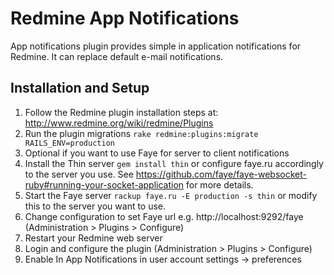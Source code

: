 # Redmine App Notifications

App notifications plugin provides simple in application notifications for Redmine. It can replace default e-mail notifications.

## Installation and Setup

1. Follow the Redmine plugin installation steps at: http://www.redmine.org/wiki/redmine/Plugins
2. Run the plugin migrations `rake redmine:plugins:migrate RAILS_ENV=production`
3. Optional if you want to use Faye for server to client notifications
  1. Install the Thin server `gem install thin` or configure faye.ru accordingly to the server you use. See https://github.com/faye/faye-websocket-ruby#running-your-socket-application for more details.
  2. Start the Faye server `rackup faye.ru -E production -s thin` or modify this to the server you want to use.
  3. Change configuration to set Faye url e.g. http://localhost:9292/faye (Administration > Plugins > Configure)
4. Restart your Redmine web server
5. Login and configure the plugin (Administration > Plugins > Configure)
6. Enable In App Notifications in user account settings -> preferences
